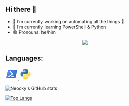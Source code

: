 ## Hi there 👋

- 🔭 I’m currently working on automating all the things :butter:
- 🌱 I’m currently learning PowerShell & Python
- 😄 Pronouns: he/him
  
<p align="center">
<img align="center" src="https://media1.tenor.com/images/1c6140897565e34a4e98f618e220dc0d/tenor.gif?itemid=9358372"/>
</p>
  
## Languages:
<a href="https://microsoft.com/PowerShell" target="_blank"> <img src="https://raw.githubusercontent.com/vscode-icons/vscode-icons/master/icons/file_type_powershell.svg" alt="PowerShell" width="40" height="40"/> </a>
<a href="https://www.python.org/" target="_blank"> <img src="https://raw.githubusercontent.com/devicons/devicon/master/icons/python/python-original.svg" alt="Python" width="40" height="40"/> </a>

![Neocky's GitHub stats](https://github-readme-stats.vercel.app/api?username=Neocky&theme=dark&show_icons=true)  

[![Top Langs](https://github-readme-stats.vercel.app/api/top-langs/?username=Neocky&theme=dark&layout=compact)](https://github.com/anuraghazra/github-readme-stats)

<!--
**Neocky/neocky** is a ✨ _special_ ✨ repository because its `README.md` (this file) appears on your GitHub profile.
 height="165"
Here are some ideas to get you started:
  
*NOTE: Top Languages does not indicate my skill level or anything like that, it's a GitHub metric of which languages have the most code on GitHub.*  

- 🔭 I’m currently working on ...
- 🌱 I’m currently learning ...
- 👯 I’m looking to collaborate on ...
- 🤔 I’m looking for help with ...
- 💬 Ask me about ...
- 📫 How to reach me: ...
- 😄 Pronouns: ...
- ⚡ Fun fact: ...
-->
